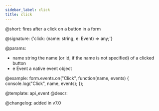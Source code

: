```yaml
---
sidebar_label: click
title: click
---          
```


@short: fires after a click on a button in a form

@signature: {'click: (name: string, e: Event) => any;'}


@params:
- name 	string	 	the name  (or id, if the name is not specified) of a clicked button
- e 	Event 		a native event object


@example:
form.events.on("Click", function(name, events) {
    console.log("Click", name, events); 
});


@template: api_event
@descr:

@changelog: added in v7.0

